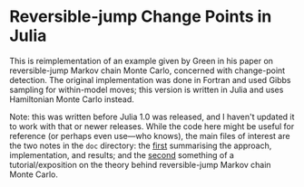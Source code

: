 # Reversible-jump Change Points in Julia

This is reimplementation of an example given by Green in his paper on
reversible-jump Markov chain Monte Carlo, concerned with change-point detection.
The original implementation was done in Fortran and used Gibbs sampling for
within-model moves; this version is written in Julia and uses Hamiltonian Monte
Carlo instead.

Note: this was written before Julia 1.0 was released, and I haven't updated it
to work with that or newer releases. While the code here might be useful for
reference (or perhaps even use—who knows), the main files of interest are the
two notes in the `doc` directory: the [first](doc/rjcp.pdf) summarising the
approach, implementation, and results; and the [second](doc/green.pdf) something
of a tutorial/exposition on the theory behind reversible-jump Markov chain Monte
Carlo.